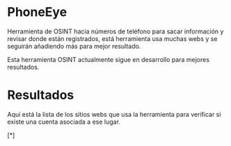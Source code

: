 # PhoneEye
Herramienta de OSINT hacia números de teléfono para sacar información y revisar donde están registrados, está herramienta usa muchas webs y se seguirán añadiendo más para mejor resultado.

Esta herramienta OSINT actualmente sigue en desarrollo para mejores resultados.

# Resultados 

Aquí está la lista de los sitios webs que usa la herramienta para verificar si existe una cuenta asociada a ese lugar.

[*]
